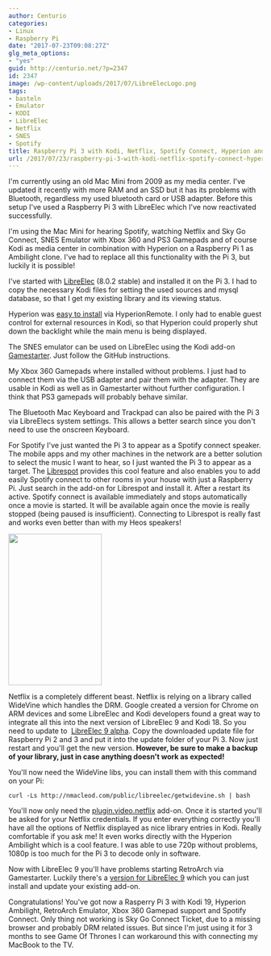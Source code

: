 ```yaml
---
author: Centurio
categories:
- Linux
- Raspberry Pi
date: "2017-07-23T09:08:27Z"
glg_meta_options:
- "yes"
guid: http://centurio.net/?p=2347
id: 2347
image: /wp-content/uploads/2017/07/LibreElecLogo.png
tags:
- basteln
- Emulator
- KODI
- LibreElec
- Netflix
- SNES
- Spotify
title: Raspberry Pi 3 with Kodi, Netflix, Spotify Connect, Hyperion and RetroArch
url: /2017/07/23/raspberry-pi-3-with-kodi-netflix-spotify-connect-hyperion-and-retroarch/
---
```

I'm currently using an old Mac Mini from 2009 as my media center. I've updated it recently with more RAM and an SSD but it has its problems with Bluetooth, regardless my used bluetooth card or USB adapter. Before this setup I've used a Raspberry Pi 3 with LibreElec which I've now reactivated successfully.

I'm using the Mac Mini for hearing Spotify, watching Netflix and Sky Go Connect, SNES Emulator with Xbox 360 and PS3 Gamepads and of course Kodi as media center in combination with Hyperion on a Raspberry Pi 1 as Ambilight clone. I've had to replace all this functionality with the Pi 3, but luckily it is possible!

<p class="p1">
  I've started with <a href="https://libreelec.tv/">LibreElec</a> (8.0.2 stable) and installed it on the Pi 3. I had to copy the necessary Kodi files for setting the used sources and mysql database, so that I get my existing library and its viewing status.
</p>

<p class="p1">
  Hyperion was <a href="https://docs.hyperion-project.org/en/user/Installation.html">easy to install</a> via HyperionRemote. I only had to enable guest control for external resources in Kodi, so that Hyperion could properly shut down the backlight while the main menu is being displayed.
</p>

<p class="p1">
  The SNES emulator can be used on LibreElec using the Kodi add-on <a href="https://github.com/bite-your-idols/Gamestarter">Gamestarter</a>. Just follow the GitHub instructions.
</p>

<p class="p1">
  My Xbox 360 Gamepads where installed without problems. I just had to connect them via the USB adapter and pair them with the adapter. They are usable in Kodi as well as in Gamestarter without further configuration. I think that PS3 gamepads will probably behave similar.
</p>

<p class="p1">
  The Bluetooth Mac Keyboard and Trackpad can also be paired with the Pi 3 via LibreElecs system settings. This allows a better search since you don't need to use the onscreen Keyboard.
</p>

<p class="p1">
  For Spotify I've just wanted the Pi 3 to appear as a Spotify connect speaker. The mobile apps and my other machines in the network are a better solution to select the music I want to hear, so I just wanted the Pi 3 to appear as a target. The <a href="https://forum.libreelec.tv/thread/8438-librespot-addon/">Librespot</a> provides this cool feature and also enables you to add easily Spotify connect to other rooms in your house with just a Raspberry Pi. Just search in the add-on for Librespot and install it. After a restart its active. Spotify connect is available immediately and stops automatically once a movie is started. It will be available again once the movie is really stopped (being paused is insufficient). Connecting to Librespot is really fast and works even better than with my Heos speakers!
</p>

<a href="http://centurio.net/2017/07/23/raspberry-pi-3-with-kodi-netflix-spotify-connect-hyperion-and-retroarch/spotifyconnectpi3/" rel="attachment wp-att-2348"><img loading="lazy" class="aligncenter size-medium wp-image-2348" src="http://centurio.net/wp-content/uploads/2017/07/SpotifyConnectPi3-185x300.png" alt="" width="185" height="300" srcset="https://centurio.net/wp-content/uploads/2017/07/SpotifyConnectPi3-185x300.png 185w, https://centurio.net/wp-content/uploads/2017/07/SpotifyConnectPi3.png 560w" sizes="(max-width: 185px) 100vw, 185px" /></a>

<p class="p1">
  Netflix is a completely different beast. Netflix is relying on a library called WideVine which handles the DRM. Google created a version for Chrome on ARM devices and some LibreElec and Kodi developers found a great way to integrate all this into the next version of LibreElec 9 and Kodi 18. So you need to update to <span class="s2"> <a href="https://forum.kodi.tv/showthread.php?tid=298461">LibreElec 9 alpha</a>. Copy the downloaded update file for Raspberry Pi 2 and 3 and put it into the update folder of your Pi 3. Now just restart and you'll get the new version. <strong>However, be sure to make a backup of your library, just in case anything doesn't work as expected!</strong></span>
</p>

You'll now need the WideVine libs, you can install them with this command on your Pi:

```lang-bash
curl -Ls http://nmacleod.com/public/libreelec/getwidevine.sh | bash
```

You'll now only need the [plugin.video.netflix](https://github.com/asciidisco/plugin.video.netflix) add-on. Once it is started you'll be asked for your Netflix credentials. If you enter everything correctly you'll have all the options of Netflix displayed as nice library entries in Kodi. Really comfortable if you ask me! It even works directly with the Hyperion Ambilight which is a cool feature. I was able to use 720p without problems, 1080p is too much for the Pi 3 to decode only in software.

Now with LibreElec 9 you'll have problems starting RetroArch via Gamestarter. Luckily there's a [version for LibreElec 9](https://github.com/bite-your-idols/Gamestarter/releases) which you can just install and update your existing add-on.

Congratulations! You've got now a Rasperry Pi 3 with Kodi 19, Hyperion Ambilight, RetroArch Emulator, Xbox 360 Gamepad support and Spotify Connect. Only thing not working is Sky Go Connect Ticket, due to a missing browser and probably DRM related issues. But since I'm just using it for 3 months to see Game Of Thrones I can workaround this with connecting my MacBook to the TV.